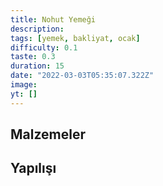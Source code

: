 ```yaml
---
title: Nohut Yemeği
description:
tags: [yemek, bakliyat, ocak]
difficulty: 0.1
taste: 0.3
duration: 15
date: "2022-03-03T05:35:07.322Z"
image:
yt: []
---
```


## Malzemeler

## Yapılışı
